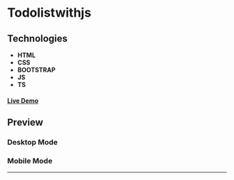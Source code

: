 # Todolistwithjs

## Technologies

- **HTML**
- **CSS**
- **BOOTSTRAP**
- **JS**
- **TS**

#### [Live Demo](https://rzvkoli.github.io/Todolistwithjs/)

## Preview
### Desktop Mode

### Mobile Mode

---
